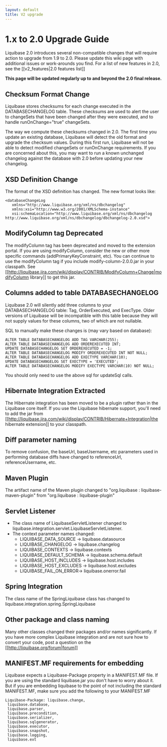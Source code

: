 ```yaml
---
layout: default
title: V2 upgrade
---
```


# 1.x to 2.0 Upgrade Guide #

Liquibase 2.0 introduces several non-compatible changes that will require action to upgrade from 1.9 to 2.0.  Please update this wiki page with additional issues or work-arounds you find.  For a list of new features in 2.0, see the [[v2_features|2.0 features list]]

**This page will be updated regularly up to and beyond the 2.0 final release.**

## Checksum Format Change ##
Liquibase stores checksums for each change executed in the DATABASECHANGELOG table.  These checksums are used to alert the user to changeSets that have been changed after they were executed, and to handle runOnChange="true" changeSets.  

The way we compute these checksums changed in 2.0.  The first time you update an existing database, Liquibase will detect the old format and upgrade the checksum values.  During this first run, Liquibase will not be able to detect modified changeSets or runOnChange requirements.  If you are concerned about this, you may want to run a known unchanged changelog against the database with 2.0 before updating your new changelog.

## XSD Definition Change ##

The format of the XSD definition has changed.  The new format looks like:

    <databaseChangeLog
       xmlns="http://www.liquibase.org/xml/ns/dbchangelog"
       xmlns:xsi="http://www.w3.org/2001/XMLSchema-instance"
       xsi:schemaLocation="http://www.liquibase.org/xml/ns/dbchangelog http://www.liquibase.org/xml/ns/dbchangelog/dbchangelog-2.0.xsd">


## ModifyColumn tag Deprecated ##

The modifyColumn tag has been deprecated and moved to the extension portal.  If you are using modifyColumn, consider the new <modifyDataType> or other more specific commands (addPrimaryKeyConstraint, etc).  You can continue to use the modifyColumn tag if you include modify-column-2.0.0.jar in your classpath.  See [[http://liquibase.jira.com/wiki/display/CONTRIB/ModifyColumn+Change|modifyColumn library]] to get this jar.

## Columns added to table DATABASECHANGELOG ##

Liquibase 2.0 will silently add three columns to your DATABASECHANGELOG table:  Tag, OrderExecuted, and ExecType.  Older versions of Liquibase will be incompatible with this table because they will not supply values for these columns, two of which are not nullable.

SQL to manually make these changes is (may vary based on database):

    ALTER TABLE DATABASECHANGELOG ADD TAG VARCHAR(255);
    ALTER TABLE DATABASECHANGELOG ADD ORDEREXECUTED INT;
    UPDATE DATABASECHANGELOG SET ORDEREXECUTED = -1;
    ALTER TABLE DATABASECHANGELOG MODIFY ORDEREXECUTED INT NOT NULL;
    ALTER TABLE DATABASECHANGELOG ADD EXECTYPE VARCHAR(10);
    UPDATE DATABASECHANGELOG SET EXECTYPE = 'EXECUTED';
    ALTER TABLE DATABASECHANGELOG MODIFY EXECTYPE VARCHAR(10) NOT NULL;

You should only need to use the above sql for updateSql calls.

## Hibernate Integration Extracted ##

The Hibernate integration has been moved to be a plugin rather than in the Liquibase core itself.  If you use the Liquibase hibernate support, you'll need to add the jar from [[http://liquibase.jira.com/wiki/display/CONTRIB/Hibernate+Integration|the hibernate extension]] to your classpath.

## Diff parameter naming ##

To remove confusion, the baseUrl, baseUsername, etc parameters used in performing database diffs have changed to referenceUrl, referenceUsername, etc.

## Maven Plugin ##

The artifact name of the Maven plugin changed to "org.liquibase : liquibase-maven-plugin" from "org.liquibase : liquibase-plugin"

## Servlet Listener ##

  * The class name of LiquibaseServletListener changed to liquibase.integration.servlet.LiquibaseServletListener.  
  * The context parameter names changed:
    * LIQUIBASE_DATA_SOURCE -> liquibase.datasource
    * LIQUIBASE_CHANGELOG -> liquibase.changelog
    * LIQUIBASE_CONTEXTS -> liquibase.contexts
    * LIQUIBASE_DEFAULT_SCHEMA -> liquibase.schema.default
    * LIQUIBASE_HOST_INCLUDES -> liquibase.host.includes
    * LIQUIBASE_HOST_EXCLUDES -> liquibase.host.excludes
    * LIQUIBASE_FAIL_ON_ERROR-> liquibase.onerror.fail




## Spring Integration ##

The class name of the SpringLiquibase class has changed to liquibase.integration.spring.SpringLiquibase

## Other package and class naming ##

Many other classes changed their packages and/or names significantly.  If you have more complex Liquibase integration and are not sure how to convert your code, post a question on the [[http://liquibase.org/forum|forum]]

## MANIFEST.MF requirements for embedding ##

Liquibase expects a Liquibase-Package property in a MANIFEST.MF file.  If you are using the standard liquibase.jar you don't have to worry about it. But if you are embedding liquibase to the point of not including the standard MANIFEST.MF, make sure you add the following to your MANIFEST.MF

    Liquibase-Package: liquibase.change,
     liquibase.database,
     liquibase.parser,
     liquibase.precondition,
     liquibase.serializer,
     liquibase.sqlgenerator,
     liquibase.executor,
     liquibase.snapshot,
     liquibase.logging,
     liquibase.ext
